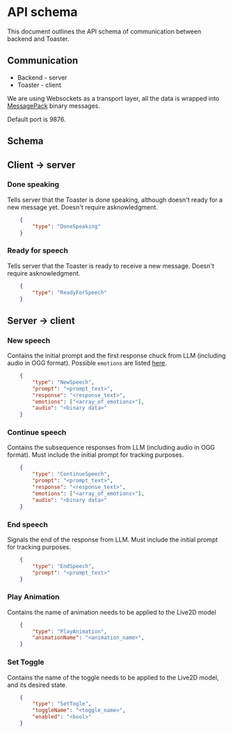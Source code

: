 # API schema

This document outlines the API schema of communication between backend and Toaster.

## Communication

- Backend - server
- Toaster - client

We are using Websockets as a transport layer, all the data is wrapped into [MessagePack](https://msgpack.org/) binary messages.

Default port is 9876.

## Schema

## Client -> server

### Done speaking

Tells server that the Toaster is done speaking, although doesn't ready for a new message yet. Doesn't require asknowledgment.

```json
    {
        "type": "DoneSpeaking"
    }
```

### Ready for speech

Tells server that the Toaster is ready to receive a new message. Doesn't require asknowledgment.

```json
    {
        "type": "ReadyForSpeech"
    }
```

## Server -> client

### New speech

Contains the initial prompt and the first response chuck from LLM (including audio in OGG format). Possible `emotions` are listed [here](https://huggingface.co/SamLowe/roberta-base-go_emotions/blob/main/config.json#L14).

```json
    {
        "type": "NewSpeech",
        "prompt": "<prompt_text>",
        "response": "<response_text>",
        "emotions": ["<array_of_emotions>"],
        "audio": "<binary data>"
    }
```

### Continue speech

Contains the subsequence responses from LLM (including audio in OGG format). Must include the initial prompt for tracking purposes.

```json
    {
        "type": "ContinueSpeech",
        "prompt": "<prompt_text>",
        "response": "<response_text>",
        "emotions": ["<array_of_emotions>"],
        "audio": "<binary data>"
    }
```

### End speech

Signals the end of the response from LLM. Must include the initial prompt for tracking purposes.

```json
    {
        "type": "EndSpeech",
        "prompt": "<prompt_text>"
    }
```

### Play Animation

Contains the name of animation needs to be applied to the Live2D model

```json
    {
        "type": "PlayAnimation",
        "animationName": "<animation_name>",
    }
```

### Set Toggle

Contains the name of the toggle needs to be applied to the Live2D model, and its desired state.

```json
    {
        "type": "SetTogle",
        "toggleName": "<toggle_name>",
        "enabled": "<bool>"
    }
```
